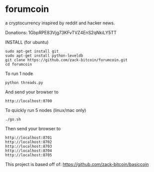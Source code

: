 forumcoin
=========

a cryptocurrency inspired by reddit and hacker news.

Donations: 1GbpRPE83Vjg73KFvTVZ4EnS2qNkiLY5TT

INSTALL (for ubuntu)

    sudo apt-get install git
    sudo apt-get install python-leveldb
    git clone https://github.com/zack-bitcoin/forumcoin.git
    cd forumcoin

To run 1 node

    python threads.py

And send your browser to

    http://localhost:8700

To quickly run 5 nodes (linux/mac only)

    ./go.sh

Then send your browser to 

    http://localhost:8701
    http://localhost:8702
    http://localhost:8703
    http://localhost:8704
    http://localhost:8705

This project is based off of: https://github.com/zack-bitcoin/basiccoin


